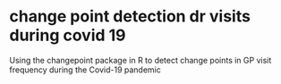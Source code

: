 # change point detection dr visits during covid 19
 Using the changepoint package in R to detect change points in GP visit frequency during the Covid-19 pandemic
